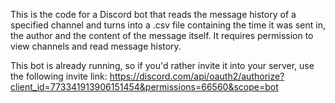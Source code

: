 This is the code for a Discord bot that reads the message history of a specified channel and turns into a .csv file containing
the time it was sent in, the author and the content of the message itself. It requires permission to view channels and read 
message history.

This bot is already running, so if you'd rather invite it into your server, use the following invite link:
https://discord.com/api/oauth2/authorize?client_id=773341913906151454&permissions=66560&scope=bot
